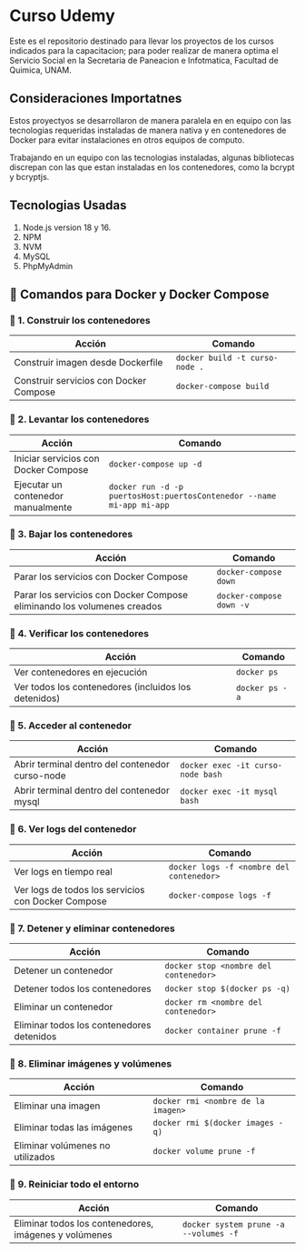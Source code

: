 # Curso Udemy

Este es el repositorio destinado para llevar los proyectos de los cursos indicados para la capacitacion;
para poder realizar de manera optima el Servicio Social en la Secretaria de Paneacion e Infotmatica, 
Facultad de Quimica, UNAM.

## Consideraciones Importatnes

Estos proyectyos se desarrollaron de manera paralela en en equipo con las tecnologias requeridas instaladas
de manera nativa y en contenedores de Docker para evitar instalaciones en otros equipos de computo.

Trabajando en un equipo con las tecnologias instaladas, algunas bibliotecas discrepan con las que estan 
instaladas en los contenedores, como la bcrypt y bcryptjs.

## Tecnologias Usadas

1. Node.js version 18 y 16.
2. NPM
3. NVM 
4. MySQL
5. PhpMyAdmin

## 🐳 Comandos para Docker y Docker Compose

### 🔹 1. Construir los contenedores  
| Acción | Comando |
|--------|---------|
| Construir imagen desde Dockerfile | `docker build -t curso-node .` |
| Construir servicios con Docker Compose | `docker-compose build` |

### 🔹 2. Levantar los contenedores  
| Acción | Comando |
|--------|---------|
| Iniciar servicios con Docker Compose | `docker-compose up -d` |
| Ejecutar un contenedor manualmente | `docker run -d -p puertosHost:puertosContenedor --name mi-app mi-app` |

### 🔹 3. Bajar los contenedores  
| Acción | Comando |
|--------|---------|
| Parar los servicios con Docker Compose | `docker-compose down` |
| Parar los servicios con Docker Compose eliminando los volumenes creados | `docker-compose down -v` |

### 🔹 4. Verificar los contenedores  
| Acción | Comando |
|--------|---------|
| Ver contenedores en ejecución | `docker ps` |
| Ver todos los contenedores (incluidos los detenidos) | `docker ps -a` |

### 🔹 5. Acceder al contenedor  
| Acción | Comando |
|--------|---------|
| Abrir terminal dentro del contenedor curso-node | `docker exec -it curso-node bash` |
| Abrir terminal dentro del contenedor mysql | `docker exec -it mysql bash` |

### 🔹 6. Ver logs del contenedor  
| Acción | Comando |
|--------|---------|
| Ver logs en tiempo real | `docker logs -f <nombre del contenedor>` |
| Ver logs de todos los servicios con Docker Compose | `docker-compose logs -f` |

### 🔹 7. Detener y eliminar contenedores  
| Acción | Comando |
|--------|---------|
| Detener un contenedor | `docker stop <nombre del contenedor>` |
| Detener todos los contenedores | `docker stop $(docker ps -q)` |
| Eliminar un contenedor | `docker rm <nombre del contenedor>` |
| Eliminar todos los contenedores detenidos | `docker container prune -f` |

### 🔹 8. Eliminar imágenes y volúmenes  
| Acción | Comando |
|--------|---------|
| Eliminar una imagen | `docker rmi <nombre de la imagen>` |
| Eliminar todas las imágenes | `docker rmi $(docker images -q)` |
| Eliminar volúmenes no utilizados | `docker volume prune -f` |

### 🔹 9. Reiniciar todo el entorno  
| Acción | Comando |
|--------|---------|
| Eliminar todos los contenedores, imágenes y volúmenes | `docker system prune -a --volumes -f` |



